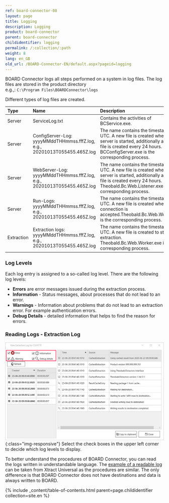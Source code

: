 ```yaml
---
ref: board-connector-08
layout: page
title: Logging
description: Logging
product: board-connector
parent: board-connector
childidentifier: logging
permalink: /:collection/:path
weight: 8
lang: en_GB
old_url: /BOARD-Connector-EN/default.aspx?pageid=logging
---
```

BOARD Connector logs all steps performed on a system in log files. 
The log files are stored in the product directory <br>
e.g.,: `C:\Program Files\BOARDConnector\logs`

Different types of log files are created.


|Type | Name | Description | Location path |
|:------ | :------ |:--- | :--- |
|Server| ServiceLog.txt | Contains the activities of BCService.exe.| `C:ProgramFiles\BOARD Connector\logs` |
|Server| ConfigServer-Log: yyyyMMddTHHmmss.fffZ.log, e.g., 20201013T055455.465Z.log | The name contains the timestamp in UTC. A new file is created when the server is started, additionally a new log file is created every 24 hours. BCConfigServer.exe is the corresponding process.| `C:ProgramFiles\BOARD Connector\logs\server\config` |
|Server| WebServer-Log: yyyyMMddTHHmmss.fffZ.log, e.g., 20201013T055455.465Z.log  | The name contains the timestamp in UTC. A new file is created when the server is started, additionally a new log file is created every 24 hours. Theobald.Bc.Web.Listener.exe is the corresponding process.| `C:ProgramFiles\BOARD Connector\logs\server\web` |
|Server| Run-Logs: yyyyMMddTHHmmss.fffZ.log, e.g., 20201013T055455.465Z.log  | The name contains the timestamp in UTC. A new file is created when a TCP connection is accepted.Theobald.Bc.Web.Worker.exe is the corresponding process.| `C:ProgramFiles\BOARD Connector\logs\server\run` |  
|Extraction| Extraction logs: yyyyMMddTHHmmss.fffZ.log, e.g., 20201013T055455.465Z.log | The name contains the timestamp in UTC. A new file is created to start an extraction. Theobald.Bc.Web.Worker.exe is the corresponding process.| `C:\Program Files\BOARDConnector\logs\extractions\[Name_der_Extaktion]`|

### Log Levels
Each log entry is assigned to a so-called log level. There are the following log levels:

- **Errors** are error messages issued during the extraction process.
- **Information** - Status messages, about processes that do not lead to an error.
- **Warnings** - Information about problems that do not lead to an extraction error. For example authentication errors.
- **Debug Details** - detailed information that helps to find the reason for errors.

### Reading Logs - Extraction Log

![View-Extraction-Log](/img/content/View-Extraction-Log.png){:class="img-responsive"} 
Select the check boxes in the upper left corner to decide which log levels to display.

To better understand the procedures of BOARD Connector, you can read the logs written in understandable language.
The [example of a readable log](https://help.theobald-software.com/en/xtract-universal/logging#reading-logs---extraction-log) can be taken from Xtract Universal as the procedures are similar. The only difference is that BOARD Connector does not have destinations and data is always written to BOARD. 

{% include _content/table-of-contents.html parent=page.childidentifier collection=site.en %}